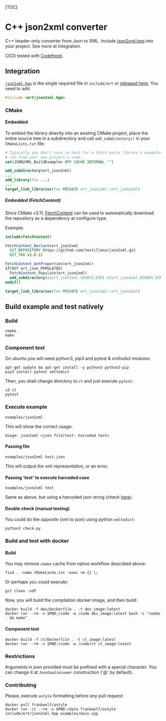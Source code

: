 [TOC]

# C++ json2xml converter

C++ header-only converter from Json to XML.
Include [json2xml.hpp](include/ert/json2xml.hpp) into your project.
See more at Integration.

CICD tested with [Codefresh](https://codefresh.io/).

## Integration

[`json2xml.hpp`](https://github.com/testillano/json2xml/blob/master/include/ert/json2xml.hpp) is the single required file in `include/ert` or [released here](https://github.com/testillano/json2xml/releases). You need to add

```cpp
#include <ert/json2xml.hpp>
```

### CMake

#### Embedded

To embed the library directly into an existing CMake project, place the entire source tree in a subdirectory and call `add_subdirectory()` in your `CMakeLists.txt` file:

```cmake
# Typically you don't care so much for a third party library's examples to be
# run from your own project's code.
set(JSON2XML_BuildExamples OFF CACHE INTERNAL "")

add_subdirectory(ert_json2xml)
...
add_library(foo ...)
...
target_link_libraries(foo PRIVATE ert_json2xml::ert_json2xml)
```

##### Embedded (FetchContent)

Since CMake v3.11,
[FetchContent](https://cmake.org/cmake/help/v3.11/module/FetchContent.html) can be used to automatically download the repository as a dependency at configure type.

Example:
```cmake
include(FetchContent)

FetchContent_Declare(ert_json2xml
  GIT_REPOSITORY https://github.com/testillano/json2xml.git
  GIT_TAG v1.0.1)

FetchContent_GetProperties(ert_json2xml)
if(NOT ert_json_POPULATED)
  FetchContent_Populate(ert_json2xml)
  add_subdirectory(${ert_json2xml_SOURCE_DIR} ${ert_json2xml_BINARY_DIR} EXCLUDE_FROM_ALL)
endif()

target_link_libraries(foo PRIVATE ert_json2xml::ert_json2xml)
```

## Build example and test natively

### Build

    cmake .
    make

### Component test

On ubuntu you will need python3, pip3 and pytest & xmltodict modules:

    apt-get update && apt-get install -y python3 python3-pip
    pip3 install pytest xmltodict

Then, you shall change directory to `ct` and just execute `pytest`:

    cd ct
    pytest

### Execute example

    examples/json2xml

This will show the correct usage:

    Usage: json2xml <json file|test: harcoded test>

#### Passing file

    examples/json2xml test.json

This will output the xml representation, or an error.

#### Passing 'test' to execute harcoded case

    examples/json2xml test

Same as above, but using a harcoded json string (check [here](https://github.com/testillano/json2xml/blob/d2778a1891244603284796df6892733b5362324e/examples/main.cpp#L28)).

#### Double check (manual testing)

You could do the opposite (xml to json) using python `xmltodict`:

    python3 check.py

### Build and test with docker

#### Build

You may remove `cmake` cache from native workflow described above:

    find . -name CMakeCache.txt -exec rm {} \;

Or perhaps you could execute:

    git clean -xdf

Now, you will build the compilation docker image, and then build:

    docker build -f dev/Dockerfile . -t dev_image:latest
    docker run --rm -v $PWD:/code -w /code dev_image:latest bash -c "cmake . && make"

#### Component test

    docker build -f ct/Dockerfile . -t ct_image:latest
    docker run --rm -v $PWD:/code -w /code/ct ct_image:latest

### Restrictions

Arguments in json provided must be prefixed with a special character. You can change it at `JsonSaxConsumer` construction ('@' by default).

### Contributing

Please, execute `astyle` formatting before any pull request:

    docker pull frankwolf/astyle
    docker run -it --rm -v $PWD:/data frankwolf/astyle include/ert/json2xml.hpp examples/main.cpp

